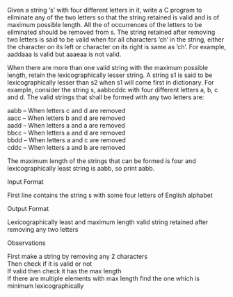 Given a string ‘s’ with four different letters in it, write a C program to eliminate any of the two letters so that the string retained is valid and is of maximum possible length. All the of occurrences of the letters to be eliminated should be removed from s. The string retained after removing two letters is said to be valid when for all characters ‘ch’ in the string, either the character on its left or character on its right is same as ‘ch’. For example, aaddaaa is valid but aaaeaa is not valid.

When there are more than one valid string with the maximum possible length, retain the lexicographically lesser string. A string s1 is said to be lexicographically lesser than s2 when s1 will come first in dictionary. For example, consider the string s, aabbcddc with four different letters a, b, c and d. The valid strings that shall be formed with any two letters are:

aabb – When letters c and d are removed\
aacc – When letters b and d are removed\
aadd – When letters a and a are removed\
bbcc – When letters a and d are removed\
bbdd – When letters a and c are removed\
cddc – When letters a and b are removed

The maximum length of the strings that can be formed is four and lexicographically least string is aabb, so print aabb.

Input Format

First line contains the string s with some four letters of English alphabet

Output Format

Lexicographically least and maximum length valid string retained after removing any two letters

Observations

First make a string by removing any 2 characters\
Then check if it is valid or not\
If valid then check it has the max length\
If there are multiple elements with max length find the one which is minimum lexicographically
